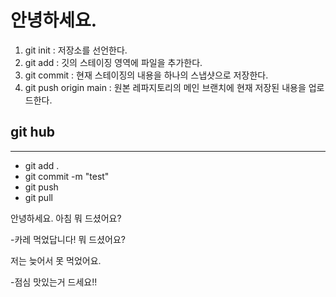 # 안녕하세요.

1. git init : 저장소를 선언한다.
2. git add : 깃의 스테이징 영역에 파일을 추가한다.
3. git commit : 현재 스테이징의 내용을 하나의 스냅샷으로 저장한다.
4. git push origin main : 원본 레파지토리의 메인 브랜치에 현재 저장된 내용을 업로드한다.

## git hub 
----------------------
* git add .
* git commit -m "test"
* git push
* git pull

안녕하세요. 아침 뭐 드셨어요?

-카레 먹었답니다! 뭐 드셨어요?

저는 늦어서 못 먹었어요.

-점심 맛있는거 드세요!!